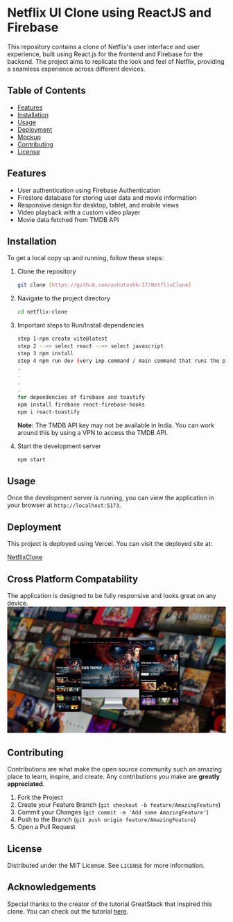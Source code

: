 # Netflix UI Clone using ReactJS and Firebase

This repository contains a clone of Netflix's user interface and user experience, built using React.js for the frontend and Firebase for the backend. The project aims to replicate the look and feel of Netflix, providing a seamless experience across different devices.

## Table of Contents
- [Features](#features)
- [Installation](#installation)
- [Usage](#usage)
- [Deployment](#deployment)
- [Mockup](#mockup)
- [Contributing](#contributing)
- [License](#license)

## Features
- User authentication using Firebase Authentication
- Firestore database for storing user data and movie information
- Responsive design for desktop, tablet, and mobile views
- Video playback with a custom video player
- Movie data fetched from TMDB API

## Installation
To get a local copy up and running, follow these steps:

1. Clone the repository
    ```sh
    git clone [https://github.com/ashutoshh-17/NetflixClone]
    ```
2. Navigate to the project directory
    ```sh
    cd netflix-clone
    ```
3. Important steps to Run/Install dependencies
    ```sh
    step 1-npm create vite@latest
    step 2 -->> select react -->> select javascript
    step 3 npm install
    step 4 npm run dev (very imp command / main command that runs the project)
    .
    .
    .
    .
    for dependencies of firebase and toastify
    npm install firebase react-firebase-hooks
    npm i react-toastify
    ```


    **Note:** The TMDB API key may not be available in India. You can work around this by using a VPN to access the TMDB API.

5. Start the development server
    ```sh
    npm start
    ```

## Usage
Once the development server is running, you can view the application in your browser at `http://localhost:5173`.

## Deployment
This project is deployed using Vercel. You can visit the deployed site at:

[NetflixClone](https://netflix-clone-81.vercel.app/login)

## Cross Platform Compatability
The application is designed to be fully responsive and looks great on any device. 
![readme-img](https://github.com/ashutoshh-17/NetflixClone/blob/main/screenshots/readme-img.png)


## Contributing
Contributions are what make the open source community such an amazing place to learn, inspire, and create. Any contributions you make are **greatly appreciated**.

1. Fork the Project
2. Create your Feature Branch (`git checkout -b feature/AmazingFeature`)
3. Commit your Changes (`git commit -m 'Add some AmazingFeature'`)
4. Push to the Branch (`git push origin feature/AmazingFeature`)
5. Open a Pull Request

## License
Distributed under the MIT License. See `LICENSE` for more information.

## Acknowledgements
Special thanks to the creator of the tutorial GreatStack that inspired this clone. You can check out the tutorial [here](https://youtu.be/YQQD67N5pi0?si=TTsKtaUV_Cph2SF8).
